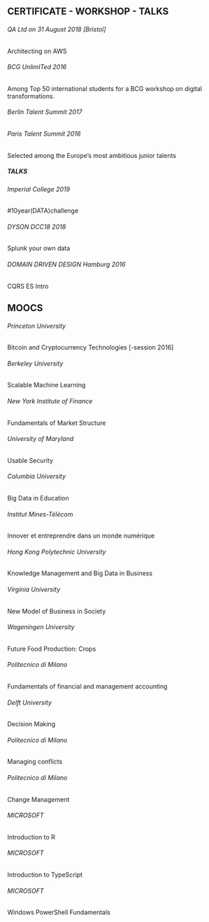 ## CERTIFICATE - WORKSHOP - TALKS

######  QA Ltd on 31 August 2018 [Bristol]
Architecting on AWS

###### BCG UnlimITed 2016
Among Top 50 international students for a BCG workshop on digital transformations.

###### Berlin Talent Summit 2017
###### Paris Talent Summit 2016
Selected among the Europe’s most ambitious junior talents

##### TALKS

###### Imperial College 2019
#10year(DATA)challenge

###### DYSON DCC18 2018
Splunk your own data

###### DOMAIN DRIVEN DESIGN Hamburg 2016
CQRS ES Intro


## MOOCS 

###### Princeton University
Bitcoin and Cryptocurrency Technologies [-session 2016]

###### Berkeley University
Scalable Machine Learning

###### New York Institute of Finance
Fundamentals of Market Structure

###### University of Maryland	
Usable Security

###### Columbia University
Big Data in Education

###### Institut Mines-Télécom
Innover et entreprendre dans un monde numérique

###### Hong Kong Polytechnic University
Knowledge Management and Big Data in Business

###### Virginia University
New Model of Business in Society

###### Wageningen University
Future Food Production: Crops

###### Politecnico di Milano
Fundamentals of financial and management accounting

###### Delft University
Decision Making

###### Politecnico di Milano
Managing conflicts

###### Politecnico di Milano
Change Management

###### MICROSOFT
Introduction to R

###### MICROSOFT
Introduction to TypeScript

###### MICROSOFT
Windows PowerShell Fundamentals  
